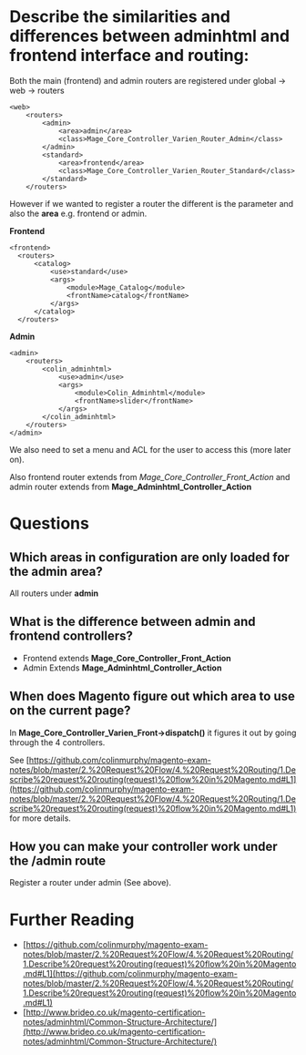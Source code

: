 # Describe the similarities and differences between adminhtml and frontend interface and routing:

Both the main (frontend) and admin routers are registered under global -> web -> routers


    <web>
        <routers>
            <admin>
                <area>admin</area>
                <class>Mage_Core_Controller_Varien_Router_Admin</class>
            </admin>
            <standard>
                <area>frontend</area>
                <class>Mage_Core_Controller_Varien_Router_Standard</class>
            </standard>
        </routers>


However if we wanted to register a router the different is the **<use>** parameter and also the **area** e.g. frontend or admin.


**Frontend**

    <frontend>
      <routers>
          <catalog>
              <use>standard</use>
              <args>
                  <module>Mage_Catalog</module>
                  <frontName>catalog</frontName>
              </args>
          </catalog>
      </routers>

**Admin**

    <admin>
        <routers>
            <colin_adminhtml>
                <use>admin</use>
                <args>
                    <module>Colin_Adminhtml</module>
                    <frontName>slider</frontName>
                </args>
            </colin_adminhtml>
        </routers>
    </admin>


We also need to set a menu and ACL for the user to access this (more later on).

Also frontend router extends from *Mage_Core_Controller_Front_Action* and admin router extends from **Mage_Adminhtml_Controller_Action**


# Questions

## Which areas in configuration are only loaded for the admin area?

All routers under **admin**

## What is the difference between admin and frontend controllers?

- Frontend extends **Mage_Core_Controller_Front_Action**
- Admin Extends **Mage_Adminhtml_Controller_Action**

## When does Magento figure out which area to use on the current page?

In **Mage_Core_Controller_Varien_Front->dispatch()** it figures it out by going through the 4 controllers.

See [https://github.com/colinmurphy/magento-exam-notes/blob/master/2.%20Request%20Flow/4.%20Request%20Routing/1.Describe%20request%20routing(request)%20flow%20in%20Magento.md#L1](https://github.com/colinmurphy/magento-exam-notes/blob/master/2.%20Request%20Flow/4.%20Request%20Routing/1.Describe%20request%20routing(request)%20flow%20in%20Magento.md#L1) for more details.

## How you can make your controller work under the /admin route

Register a router under admin (See above).


# Further Reading

- [https://github.com/colinmurphy/magento-exam-notes/blob/master/2.%20Request%20Flow/4.%20Request%20Routing/1.Describe%20request%20routing(request)%20flow%20in%20Magento.md#L1](https://github.com/colinmurphy/magento-exam-notes/blob/master/2.%20Request%20Flow/4.%20Request%20Routing/1.Describe%20request%20routing(request)%20flow%20in%20Magento.md#L1)
- [http://www.brideo.co.uk/magento-certification-notes/adminhtml/Common-Structure-Architecture/](http://www.brideo.co.uk/magento-certification-notes/adminhtml/Common-Structure-Architecture/)

